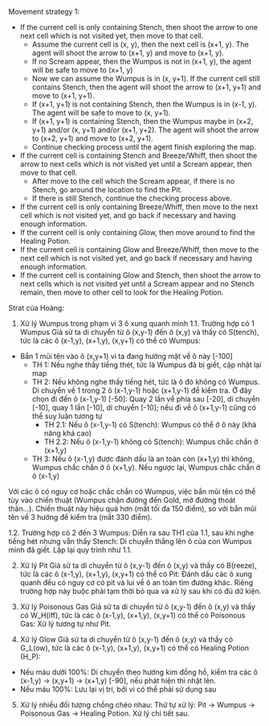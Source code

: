 Movement strategy 1:
- If the current cell is only containing Stench, then shoot the arrow to one next cell which is not visited yet, then move to that cell.
    - Assume the current cell is (x, y), then the next cell is (x+1, y). The agent will shoot the arrow to (x+1, y) and move to (x+1, y).
    - If no Scream appear, then the Wumpus is not in (x+1, y), the agent will be safe to move to (x+1, y)
    - Now we can assume the Wumpus is in (x, y+1). If the current cell still contains Stench, then the agent will shoot the arrow to (x+1, y+1) and move to (x+1, y+1).
    - If (x+1, y+1) is not containing Stench, then the Wumpus is in (x-1, y). The agent will be safe to move to (x, y+1).
    - If (x+1, y+1) is containing Stench, then the Wumpus maybe in (x+2, y+1) and/or (x, y+1) and/or (x+1, y+2). The agent will shoot the arrow to (x+2, y+1) and move to (x+2, y+1).
    - Continue checking process until the agent finish exploring the map.
- If the current cell is containing Stench and Breeze/Whiff, then shoot the arrow to next cells which is not visited yet until a Scream appear, then move to that cell.
    - After move to the cell which the Scream appear, if there is no Stench, go around the location to find the Pit.
    - If there is still Stench, continue the checking process above.
- If the current cell is only containing Breeze/Whiff, then move to the next cell which is not visited yet, and go back if necessary and having enough information.
- If the current cell is only containing Glow, then move around to find the Healing Potion.
- If the current cell is containing Glow and Breeze/Whiff, then move to the next cell which is not visited yet, and go back if necessary and having enough information.
- If the current cell is containing Glow and Stench, then shoot the arrow to next cells which is not visited yet until a Scream appear and no Stench remain, then move to other cell to look for the Healing Potion.

Strat của Hoàng:
1. Xử lý Wumpus trong phạm vi 3 ô xung quanh mình
1.1. Trường hợp có 1 Wumpus 
Giả sử ta di chuyển từ ô (x,y-1) đến ô (x,y) và thấy có S(tench), tức là các ô (x-1,y), (x+1,y), (x,y+1) có thể có Wumpus:
- Bắn 1 mũi tên vào ô (x,y+1) vì ta đang hướng mặt về ô này [-100]
    - TH 1: Nếu nghe thấy tiếng thét, tức là Wumpus đã bị giết, cập nhật lại map
    - TH 2: Nếu không nghe thấy tiếng hét, tức là ô đó không có Wumpus. Di chuyển về 1 trong 2 ô (x-1,y-1) hoặc (x+1,y-1) để kiểm tra. Ở đây chọn đi đến ô (x-1,y-1) [-50]: Quay 2 lần về phía sau [-20], di chuyển [-10], quay 1 lần [-10], di chuyển [-10]; nếu đi về ô (x+1,y-1) cũng có thể suy luận tương tự
        - TH 2.1: Nếu ô (x-1,y-1) có S(tench): Wumpus có thể ở ô này (khả năng khá cao)
        - TH 2.2: Nếu ô (x-1,y-1) không có S(tench): Wumpus chắc chắn ở (x+1,y)
    - TH 3: Nếu ô (x-1,y) được đánh dấu là an toàn còn (x+1,y) thì không, Wumpus chắc chắn ở ô (x+1,y). Nếu ngược lại, Wumpus chắc chắn ở ô (x-1,y)

Với các ô có nguy cơ hoặc chắc chắn có Wumpus, việc bắn mũi tên có thể tùy vào chiến thuật (Wumpus chặn đường đến Gold, mở đường thoát thân...).
Chiến thuật này hiệu quả hơn (mất tối đa 150 điểm), so với bắn mũi tên về 3 hướng để kiểm tra (mất 330 điểm).

1.2. Trường hợp có 2 đến 3 Wumpus: Diễn ra sau TH1 của 1.1, sau khi nghe tiếng hét nhưng vẫn thấy Stench: Di chuyển thẳng lên ô của con Wumpus mình đã giết. Lặp lại quy trình như 1.1.

2. Xử lý Pit
Giả sử ta di chuyển từ ô (x,y-1) đến ô (x,y) và thấy có B(reeze), tức là các ô (x-1,y), (x+1,y), (x,y+1) có thể có Pit: Đánh dấu các ô xung quanh đều có nguy cơ có pit và lui về ô an toàn tìm đường khác. Riêng trường hợp này buộc phải tạm thời bỏ qua và xử lý sau khi có đủ dữ kiện.

3. Xử lý Poisonous Gas
Giả sử ta di chuyển từ ô (x,y-1) đến ô (x,y) và thấy có W_H(iff), tức là các ô (x-1,y), (x+1,y), (x,y+1) có thể có Poisonous Gas: Xử lý tương tự như Pit.

4. Xử lý Glow
Giả sử ta di chuyển từ ô (x,y-1) đến ô (x,y) và thấy có G_L(ow), tức là các ô (x-1,y), (x+1,y), (x,y+1) có thể có Healing Potion (H_P): 
- Nếu máu dưới 100%: Di chuyển theo hướng kim đồng hồ, kiểm tra các ô (x-1,y) -> (x,y+1) -> (x+1,y) [-90], nếu phát hiện thì nhặt lên. 
- Nếu máu 100%: Lưu lại vị trí, bởi vì có thể phải sử dụng sau

5. Xử lý nhiều đối tượng chồng chéo nhau:
Thứ tự xử lý: Pit -> Wumpus -> Poisonous Gas -> Healing Potion.
Xử lý chi tiết sau.